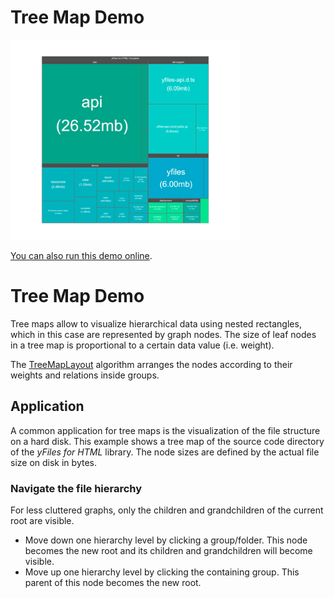 # Tree Map Demo

<img src="../../resources/image/treemap.png" alt="demo-thumbnail" height="320"/>

[You can also run this demo online](https://live.yworks.com/demos/layout/treemap/index.html).

# Tree Map Demo

Tree maps allow to visualize hierarchical data using nested rectangles, which in this case are represented by graph nodes. The size of leaf nodes in a tree map is proportional to a certain data value (i.e. weight).

The [TreeMapLayout](https://docs.yworks.com/yfileshtml/#/api/TreeMapLayout) algorithm arranges the nodes according to their weights and relations inside groups.

## Application

A common application for tree maps is the visualization of the file structure on a hard disk. This example shows a tree map of the source code directory of the _yFiles for HTML_ library. The node sizes are defined by the actual file size on disk in bytes.

### Navigate the file hierarchy

For less cluttered graphs, only the children and grandchildren of the current root are visible.

- Move down one hierarchy level by clicking a group/folder. This node becomes the new root and its children and grandchildren will become visible.
- Move up one hierarchy level by clicking the containing group. This parent of this node becomes the new root.
